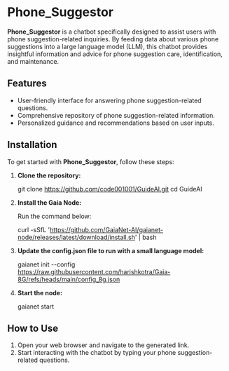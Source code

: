 # Phone_Suggestor

**Phone_Suggestor** is a chatbot specifically designed to assist users with phone suggestion-related inquiries. By feeding data about various phone suggestions into a large language model (LLM), this chatbot provides insightful information and advice for phone suggestion care, identification, and maintenance.

## Features
- User-friendly interface for answering phone suggestion-related questions.
- Comprehensive repository of phone suggestion-related information.
- Personalized guidance and recommendations based on user inputs.

## Installation

To get started with **Phone_Suggestor**, follow these steps:

1. **Clone the repository:**

    git clone https://github.com/code001001/GuideAI.git
    cd GuideAI

2. **Install the Gaia Node:**

    Run the command below:

    curl -sSfL 'https://github.com/GaiaNet-AI/gaianet-node/releases/latest/download/install.sh' | bash

3. **Update the config.json file to run with a small language model:**

    gaianet init --config https://raw.githubusercontent.com/harishkotra/Gaia-8G/refs/heads/main/config_8g.json

4. **Start the node:**

    gaianet start

## How to Use

1. Open your web browser and navigate to the generated link.
2. Start interacting with the chatbot by typing your phone suggestion-related questions.
